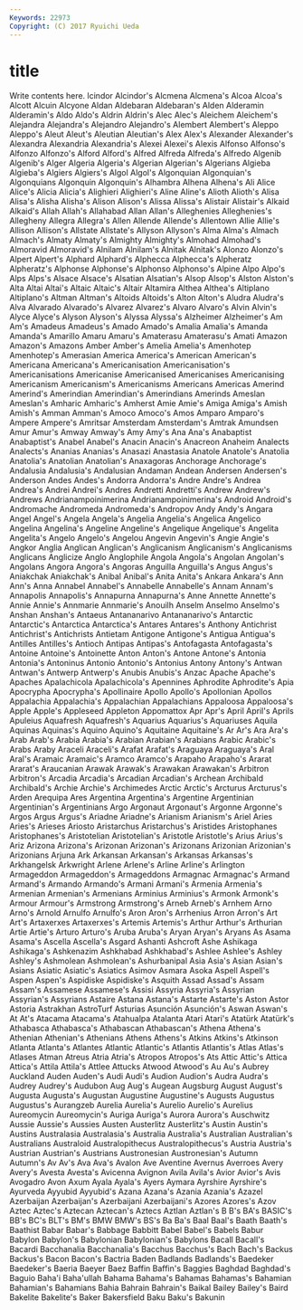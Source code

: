 ```yaml
---
Keywords: 22973 
Copyright: (C) 2017 Ryuichi Ueda
---
```


# title

Write contents here.
lcindor Alcindor's Alcmena Alcmena's Alcoa Alcoa's Alcott Alcuin Alcyone Aldan
Aldebaran Aldebaran's Alden Alderamin Alderamin's Aldo Aldo's Aldrin Aldrin's Alec
Alec's Aleichem Aleichem's Alejandra Alejandra's Alejandro Alejandro's Alembert Alembert's Aleppo
Aleppo's Aleut Aleut's Aleutian Aleutian's Alex Alex's Alexander Alexander's Alexandra
Alexandria Alexandria's Alexei Alexei's Alexis Alfonso Alfonso's Alfonzo Alfonzo's Alford
Alford's Alfred Alfreda Alfreda's Alfredo Algenib Algenib's Alger Algeria Algeria's
Algerian Algerian's Algerians Algieba Algieba's Algiers Algiers's Algol Algol's Algonquian
Algonquian's Algonquians Algonquin Algonquin's Alhambra Alhena Alhena's Ali Alice Alice's
Alicia Alicia's Alighieri Alighieri's Aline Aline's Alioth Alioth's Alisa Alisa's
Alisha Alisha's Alison Alison's Alissa Alissa's Alistair Alistair's Alkaid Alkaid's
Allah Allah's Allahabad Allan Allan's Alleghenies Alleghenies's Allegheny Allegra Allegra's
Allen Allende Allende's Allentown Allie Allie's Allison Allison's Allstate Allstate's
Allyson Allyson's Alma Alma's Almach Almach's Almaty Almaty's Almighty Almighty's
Almohad Almohad's Almoravid Almoravid's Alnilam Alnilam's Alnitak Alnitak's Alonzo Alonzo's
Alpert Alpert's Alphard Alphard's Alphecca Alphecca's Alpheratz Alpheratz's Alphonse Alphonse's
Alphonso Alphonso's Alpine Alpo Alpo's Alps Alps's Alsace Alsace's Alsatian
Alsatian's Alsop Alsop's Alston Alston's Alta Altai Altai's Altaic Altaic's
Altair Altamira Althea Althea's Altiplano Altiplano's Altman Altman's Altoids Altoids's
Alton Alton's Aludra Aludra's Alva Alvarado Alvarado's Alvarez Alvarez's Alvaro
Alvaro's Alvin Alvin's Alyce Alyce's Alyson Alyson's Alyssa Alyssa's Alzheimer
Alzheimer's Am Am's Amadeus Amadeus's Amado Amado's Amalia Amalia's Amanda
Amanda's Amarillo Amaru Amaru's Amaterasu Amaterasu's Amati Amazon Amazon's Amazons
Amber Amber's Amelia Amelia's Amenhotep Amenhotep's Amerasian America America's American
American's Americana Americana's Americanisation Americanisation's Americanisations Americanise Americanised Americanises Americanising
Americanism Americanism's Americanisms Americans Americas Amerind Amerind's Amerindian Amerindian's Amerindians
Amerinds Ameslan Ameslan's Amharic Amharic's Amherst Amie Amie's Amiga Amiga's
Amish Amish's Amman Amman's Amoco Amoco's Amos Amparo Amparo's Ampere
Ampere's Amritsar Amsterdam Amsterdam's Amtrak Amundsen Amur Amur's Amway Amway's
Amy Amy's Ana Ana's Anabaptist Anabaptist's Anabel Anabel's Anacin Anacin's
Anacreon Anaheim Analects Analects's Ananias Ananias's Anasazi Anastasia Anatole Anatole's
Anatolia Anatolia's Anatolian Anatolian's Anaxagoras Anchorage Anchorage's Andalusia Andalusia's Andalusian
Andaman Andean Andersen Andersen's Anderson Andes Andes's Andorra Andorra's Andre
Andre's Andrea Andrea's Andrei Andrei's Andres Andretti Andretti's Andrew Andrew's
Andrews Andrianampoinimerina Andrianampoinimerina's Android Android's Andromache Andromeda Andromeda's Andropov Andy
Andy's Angara Angel Angel's Angela Angela's Angelia Angelia's Angelica Angelico
Angelina Angelina's Angeline Angeline's Angelique Angelique's Angelita Angelita's Angelo Angelo's
Angelou Angevin Angevin's Angie Angie's Angkor Anglia Anglican Anglican's Anglicanism
Anglicanism's Anglicanisms Anglicans Anglicize Anglo Anglophile Angola Angola's Angolan Angolan's
Angolans Angora Angora's Angoras Anguilla Anguilla's Angus Angus's Aniakchak Aniakchak's
Anibal Anibal's Anita Anita's Ankara Ankara's Ann Ann's Anna Annabel
Annabel's Annabelle Annabelle's Annam Annam's Annapolis Annapolis's Annapurna Annapurna's Anne
Annette Annette's Annie Annie's Annmarie Annmarie's Anouilh Anselm Anselmo Anselmo's
Anshan Anshan's Antaeus Antananarivo Antananarivo's Antarctic Antarctic's Antarctica Antarctica's Antares
Antares's Anthony Antichrist Antichrist's Antichrists Antietam Antigone Antigone's Antigua Antigua's
Antilles Antilles's Antioch Antipas Antipas's Antofagasta Antofagasta's Antoine Antoine's Antoinette
Anton Anton's Antone Antone's Antonia Antonia's Antoninus Antonio Antonio's Antonius
Antony Antony's Antwan Antwan's Antwerp Antwerp's Anubis Anubis's Anzac Apache
Apache's Apaches Apalachicola Apalachicola's Apennines Aphrodite Aphrodite's Apia Apocrypha Apocrypha's
Apollinaire Apollo Apollo's Apollonian Apollos Appalachia Appalachia's Appalachian Appalachians Appaloosa
Appaloosa's Apple Apple's Appleseed Appleton Appomattox Apr Apr's April April's
Aprils Apuleius Aquafresh Aquafresh's Aquarius Aquarius's Aquariuses Aquila Aquinas Aquinas's
Aquino Aquino's Aquitaine Aquitaine's Ar Ar's Ara Ara's Arab Arab's
Arabia Arabia's Arabian Arabian's Arabians Arabic Arabic's Arabs Araby Araceli
Araceli's Arafat Arafat's Araguaya Araguaya's Aral Aral's Aramaic Aramaic's Aramco
Aramco's Arapaho Arapaho's Ararat Ararat's Araucanian Arawak Arawak's Arawakan Arawakan's
Arbitron Arbitron's Arcadia Arcadia's Arcadian Arcadian's Archean Archibald Archibald's Archie
Archie's Archimedes Arctic Arctic's Arcturus Arcturus's Arden Arequipa Ares Argentina
Argentina's Argentine Argentinian Argentinian's Argentinians Argo Argonaut Argonaut's Argonne Argonne's
Argos Argus Argus's Ariadne Ariadne's Arianism Arianism's Ariel Aries Aries's
Arieses Ariosto Aristarchus Aristarchus's Aristides Aristophanes Aristophanes's Aristotelian Aristotelian's Aristotle
Aristotle's Arius Arius's Ariz Arizona Arizona's Arizonan Arizonan's Arizonans Arizonian
Arizonian's Arizonians Arjuna Ark Arkansan Arkansan's Arkansas Arkansas's Arkhangelsk Arkwright
Arlene Arlene's Arline Arline's Arlington Armageddon Armageddon's Armageddons Armagnac Armagnac's
Armand Armand's Armando Armando's Armani Armani's Armenia Armenia's Armenian Armenian's
Armenians Arminius Arminius's Armonk Armonk's Armour Armour's Armstrong Armstrong's Arneb
Arneb's Arnhem Arno Arno's Arnold Arnulfo Arnulfo's Aron Aron's Arrhenius
Arron Arron's Art Art's Artaxerxes Artaxerxes's Artemis Artemis's Arthur Arthur's
Arthurian Artie Artie's Arturo Arturo's Aruba Aruba's Aryan Aryan's Aryans
As Asama Asama's Ascella Ascella's Asgard Ashanti Ashcroft Ashe Ashikaga
Ashikaga's Ashkenazim Ashkhabad Ashkhabad's Ashlee Ashlee's Ashley Ashley's Ashmolean Ashmolean's
Ashurbanipal Asia Asia's Asian Asian's Asians Asiatic Asiatic's Asiatics Asimov
Asmara Asoka Aspell Aspell's Aspen Aspen's Aspidiske Aspidiske's Asquith Assad
Assad's Assam Assam's Assamese Assamese's Assisi Assyria Assyria's Assyrian Assyrian's
Assyrians Astaire Astana Astana's Astarte Astarte's Aston Astor Astoria Astrakhan
AstroTurf Asturias Asunción Asunción's Aswan Aswan's At At's Atacama Atacama's
Atahualpa Atalanta Atari Atari's Atatürk Atatürk's Athabasca Athabasca's Athabascan Athabascan's
Athena Athena's Athenian Athenian's Athenians Athens Athens's Atkins Atkins's Atkinson
Atlanta Atlanta's Atlantes Atlantic Atlantic's Atlantis Atlantis's Atlas Atlas's Atlases
Atman Atreus Atria Atria's Atropos Atropos's Ats Attic Attic's Attica
Attica's Attila Attila's Attlee Attucks Atwood Atwood's Au Au's Aubrey
Auckland Auden Auden's Audi Audi's Audion Audion's Audra Audra's Audrey
Audrey's Audubon Aug Aug's Augean Augsburg August August's Augusta Augusta's
Augustan Augustine Augustine's Augusts Augustus Augustus's Aurangzeb Aurelia Aurelia's Aurelio
Aurelio's Aurelius Aureomycin Aureomycin's Auriga Auriga's Aurora Aurora's Auschwitz Aussie
Aussie's Aussies Austen Austerlitz Austerlitz's Austin Austin's Austins Australasia Australasia's
Australia Australia's Australian Australian's Australians Australoid Australopithecus Australopithecus's Austria Austria's
Austrian Austrian's Austrians Austronesian Austronesian's Autumn Autumn's Av Av's Ava
Ava's Avalon Ave Aventine Avernus Averroes Avery Avery's Avesta Avesta's
Avicenna Avignon Avila Avila's Avior Avior's Avis Avogadro Avon Axum
Ayala Ayala's Ayers Aymara Ayrshire Ayrshire's Ayurveda Ayyubid Ayyubid's Azana
Azana's Azania Azania's Azazel Azerbaijan Azerbaijan's Azerbaijani Azerbaijani's Azores Azores's
Azov Aztec Aztec's Aztecan Aztecan's Aztecs Aztlan Aztlan's B B's
BA's BASIC's BB's BC's BLT's BM's BMW BMW's BS's Ba
Ba's Baal Baal's Baath Baath's Baathist Babar Babar's Babbage Babbitt
Babel Babel's Babels Babur Babylon Babylon's Babylonian Babylonian's Babylons Bacall
Bacall's Bacardi Bacchanalia Bacchanalia's Bacchus Bacchus's Bach Bach's Backus Backus's
Bacon Bacon's Bactria Baden Badlands Badlands's Baedeker Baedeker's Baeria Baeyer
Baez Baffin Baffin's Baggies Baghdad Baghdad's Baguio Baha'i Baha'ullah Bahama
Bahama's Bahamas Bahamas's Bahamian Bahamian's Bahamians Bahia Bahrain Bahrain's Baikal
Bailey Bailey's Baird Bakelite Bakelite's Baker Bakersfield Baku Baku's Bakunin
